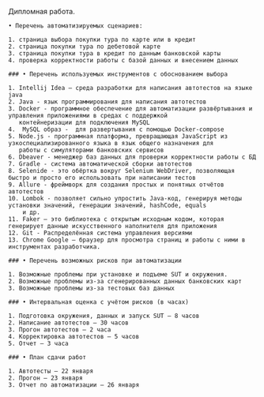    Дипломная работа.

    • Перечень автоматизируемых сценариев:
            
    1. страница выбора покупки тура по карте или в кредит
    2. страница покупки тура по дебетовой карте
    3. страница покупки тура в кредит по данным банковской карты
    4. проверка корректности работы с базой данных и внесением данных 

    ### • Перечень используемых инструментов с обоснованием выбора 
	
    1. Intellij Idea — среда разработки для написания автотестов на языке java
    2. Java - язык программирования для написания автотестов
    3. Docker - программное обеспечение для автоматизации развёртывания и управления приложениями в средах с поддержкой      
       контейнеризации для подключения MySQL
    4.  MySQL образ -  для развертывания с помощью Docker-compose
    5. Node.js - программная платформа, превращающая JavaScript из узкоспециализированного языка в язык общего назначения для    
       работы с симуляторами банковских сервисов
    6. Dbeaver - менеджер баз данных для проверки корректности работы с БД
    7. Gradle - система автоматической сборки автотестов
    8. Selenide - это обёртка вокруг Selenium WebDriver, позволяющая быстро и просто его использовать при написании тестов 
    9. Allure - фреймворк для создания простых и понятных отчётов автотестов
    10. Lombok - позволяет сильно упростить Java-код, генерируя методы установки значений, генерации значений, hashCode, equals       
        и др.
    11. Faker – это библиотека с открытым исходным кодом, которая генерирует данные искусственного наполнителя для приложения
    12. Git - Распределённая система управления версиями
    13. Chrome Google – браузер для просмотра страниц и работы с ними в инструментах разработчика.

    ### • Перечень возможных рисков при автоматизации 

    1. Возможные проблемы при установке и подъеме SUT и окружения.
    2. Возможные проблемы из-за сгенерированных данных банковских карт
    3. Возможные проблемы из-за тестовых баз данных

    ### • Интервальная оценка с учётом рисков (в часах) 

    1. Подготовка окружения, данных и запуск SUT – 8 часов
    2. Написание автотестов — 30 часов
    3. Прогон автотестов — 2 часа
    4. Корректировка автотестов — 5 часов
    5. Отчет — 3 часа

    ### • План сдачи работ 

    1. Автотесты — 22 января
    2. Прогон — 23 января
    3. Отчет по автоматизации — 26 января
